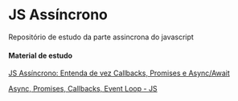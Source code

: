 # JS Assíncrono

<p>Repositório de estudo da parte assincrona do javascript</p>


#### Material de estudo

[JS Assíncrono: Entenda de vez Callbacks, Promises e Async/Await](https://youtu.be/7Bs4-rqbCQc)

[Async, Promises, Callbacks, Event Loop - JS](https://youtu.be/NQFQQonyAxI?list=TLPQMDgxMTIwMjHIH49ZUYlbZA)
